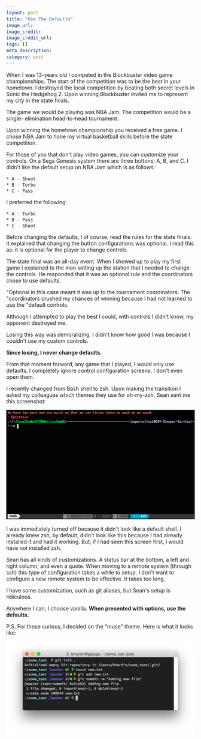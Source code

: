```yaml
---
layout: post
title: "Use The Defaults"
image_url:
image_credit:
image_credit_url:
tags: []
meta_description:
category: post
---
```


When I was 13-years old I competed in the Blockbuster video game championships.
The start of the competition was to be the best in your hometown. I destroyed
the local competition by beating both secret levels in Sonic the Hedgehog 2.
Upon winning Blockbuster invited me to represent my city in the state finals.

The game we would be playing was NBA Jam. The competition would be a single-
elimination head-to-head tournament.

Upon winning the hometown championship you received a free game. I chose NBA Jam
to hone my virtual basketball skills before the state competition.

For those of you that don't play video games, you can customize your controls.
On a Sega Genesis system there are three buttons: A, B, and C. I didn't like the
default setup on NBA Jam which is as follows:

```
* A - Shoot
* B - Turbo
* C - Pass
```

I preferred the following:

```
* A - Turbo
* B - Pass
* C - Shoot
```

Before changing the defaults, I of course, read the rules for the state finals.
It explained that changing the button configurations was optional. I read this
as: it is optional for the player to change controls.

The state final was an all-day event. When I showed up to play my first game I
explained to the man setting up the station that I needed to change the
controls. He responded that it was an optional rule and the coordinators chose
to use defaults.

"Optional in this case meant it was up to the tournament coordinators. The
"coordinators crushed my chances of winning because I had not learned to use the
"default controls.

Although I attempted to play the best I could, with controls I didn't know, my
opponent destroyed me.

Losing this way was demoralizing. I didn't know how good I was because I
couldn't use my custom controls.

__Since losing, I never change defaults.__

From that moment forward, any game that I played, I would only use defaults. I
completely ignore control configuration screens. I don't even open them.

I recently changed from Bash shell to zsh. Upon making the transition I asked my
colleagues which themes they use for oh-my-zsh. Sean sent me this screenshot:

![sean-screenshot](/assets/images/sean-screenshot.png)

I was immediately turned off because it didn't look like a default shell. I
already knew zsh, by default, didn't look like this because I had already
installed it and had it working. But, if I had seen this screen first, I would
have not installed zsh.

Sean has all kinds of customizations. A status bar at the bottom, a left and
right column, and even a quote. When moving to a remote system (through ssh)
this type of configuration takes a while to setup. I don't want to configure a
new remote system to be effective. It takes too long.

I have some customization, such as git aliases, but Sean's setup is ridiculous.

Anywhere I can, I choose vanilla. __When presented with options, use the
defaults.__

P.S. For those curious, I decided on the "muse" theme. Here is what it looks
like:

![muse](/assets/images/muse.png)
